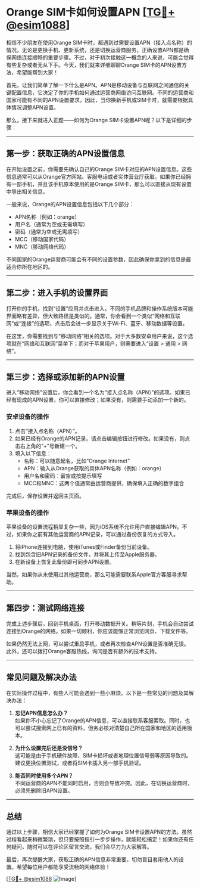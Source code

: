 # Orange SIM卡如何设置APN [[TG💪+ @esim1088](https://t.me/s/esim1088)]

相信不少朋友在使用Orange SIM卡时，都遇到过需要设置APN（接入点名称）的情况。无论是更换手机、更新系统，还是切换运营商服务，正确设置APN都是确保网络连接顺畅的重要步骤。不过，对于初次接触这一概念的人来说，可能会觉得有些复杂或者无从下手。今天，我们就来详细聊聊Orange SIM卡的APN设置方法，希望能帮到大家！

首先，让我们简单了解一下什么是APN。APN是移动设备与互联网之间通信的关键配置信息，它决定了你的手机如何通过运营商网络访问互联网。不同的运营商和国家可能有不同的APN设置要求，因此，当你换新手机或SIM卡时，就需要根据具体情况调整APN设置。

那么，接下来就进入正题——如何为Orange SIM卡设置APN呢？以下是详细的步骤：

---

## **第一步：获取正确的APN设置信息**

在开始设置之前，你需要先确认自己的Orange SIM卡对应的APN设置信息。这些信息通常可以从Orange官方网站、客服电话或者实体营业厅获取。如果你已经拥有一部手机，并且该手机原本使用的是Orange SIM卡，那么可以直接从现有设置中导出相关信息。

一般来说，Orange的APN设置信息包括以下几个部分：
- APN名称（例如：orange）
- 用户名（通常为空或无需填写）
- 密码（通常为空或无需填写）
- MCC（移动国家代码）
- MNC（移动网络代码）

不同国家的Orange运营商可能会有不同的设置参数，因此确保你拿到的信息是最适合你所在地区的。

---

## **第二步：进入手机的设置界面**

打开你的手机，找到“设置”应用并点击进入。不同的手机品牌和操作系统版本可能界面略有差异，但大致路径是类似的。通常，你会看到一个类似“网络和互联网”或“连接”的选项，点击后会进一步显示关于Wi-Fi、蓝牙、移动数据等设置。

在这里，你需要找到与“移动网络”相关的选项。对于大多数安卓用户来说，这个选项就在“网络和互联网”菜单下；而对于苹果用户，则需要进入“设置 > 通用 > 网络”。

---

## **第三步：选择或添加新的APN设置**

进入“移动网络”设置后，你会看到一个名为“接入点名称（APN）”的选项。如果已经有现成的APN设置，你可以直接修改；如果没有，则需要手动添加一个新的。

### **安卓设备的操作**
1. 点击“接入点名称（APN）”。
2. 如果已经有Orange的APN记录，请点击编辑按钮进行修改。如果没有，则点击右上角的“+”号新建一个。
3. 填入以下信息：
   - 名称：可以随意起名，比如“Orange Internet”
   - APN：输入从Orange获取的具体APN名称（例如：orange）
   - 用户名和密码：留空或按提示填写
   - MCC和MNC：这两个值通常由运营商提供，确保填入正确的数字组合

完成后，保存设置并返回主页面。

### **苹果设备的操作**
苹果设备的设置流程稍显复杂一些，因为iOS系统不允许用户直接编辑APN。不过，如果你之前有其他运营商的APN记录，可以通过备份恢复的方式导入。

1. 将iPhone连接到电脑，使用iTunes或Finder备份当前设备。
2. 找到包含旧APN记录的备份文件，并将其上传至Apple服务器。
3. 在新设备上恢复此备份即可同步APN设置。

当然，如果你从未使用过其他运营商，那么可能需要联系Apple官方客服寻求帮助。

---

## **第四步：测试网络连接**

完成上述步骤后，回到手机桌面，打开移动数据开关。稍等片刻，手机会自动尝试连接到Orange的网络。如果一切顺利，你应该能够正常浏览网页、下载文件等。

如果仍然无法上网，可以尝试重启手机，或者再次检查APN设置是否准确无误。此外，还可以拨打Orange客服热线，询问是否有额外的技术支持。

---

## **常见问题及解决办法**

在实际操作过程中，有些人可能会遇到一些小麻烦。以下是一些常见的问题及其解决办法：

1. **忘记APN信息怎么办？**  
   如果你不小心忘记了Orange的APN信息，可以直接联系客服索取。同时，也可以尝试搜索网上已有的资料，但务必核对清楚自己所在国家和地区的适用版本。

2. **为什么设置完后还是没信号？**  
   这可能是由于手机硬件故障、SIM卡损坏或者地理位置信号弱等原因导致的。建议更换位置测试，或者将SIM卡插入另一部手机验证。

3. **能否同时使用多个APN？**  
   不同运营商的APN不能同时启用，否则会导致冲突。因此，在切换运营商时，必须先删除旧APN设置。

---

## **总结**

通过以上步骤，相信大家已经掌握了如何为Orange SIM卡设置APN的方法。虽然过程看起来稍微繁琐，但只要按照指引一步步操作，就能轻松搞定！如果你还有任何疑问，随时可以在评论区留言交流，我们会尽力为大家解答。

最后，再次提醒大家，获取正确的APN信息非常重要，切勿盲目套用他人的设置。希望每位用户都能享受流畅的网络体验！

[[TG💪+ @esim1088](https://t.me/s/esim1088) ![Image](https://i.postimg.cc/4NQfJmqS/Snipaste-2025-05-13-00-14-12.png)]
